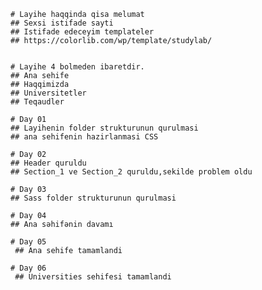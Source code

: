     # Layihe haqqinda qisa melumat
    ## Sexsi istifade sayti
    ## Istifade edeceyim templateler
    ## https://colorlib.com/wp/template/studylab/
   

    # Layihe 4 bolmeden ibaretdir.
    ## Ana sehife
    ## Haqqimizda
    ## Universitetler
    ## Teqaudler

    # Day 01
    ## Layihenin folder strukturunun qurulmasi
    ## ana sehifenin hazirlanmasi CSS

    # Day 02
    ## Header quruldu
    ## Section_1 ve Section_2 quruldu,sekilde problem oldu

    # Day 03
    ## Sass folder strukturunun qurulmasi

    # Day 04
    ## Ana səhifənin davamı

    # Day 05
     ## Ana sehife tamamlandi

    # Day 06
     ## Universities sehifesi tamamlandi